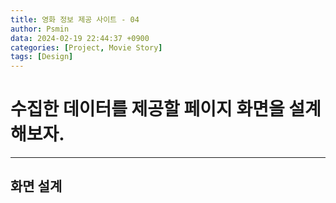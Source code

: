 ```yaml
---
title: 영화 정보 제공 사이트 - 04
author: Psmin
data: 2024-02-19 22:44:37 +0900
categories: [Project, Movie Story]
tags: [Design]
---
```


# 수집한 데이터를 제공할 페이지 화면을 설계해보자.

---

## 화면 설계
